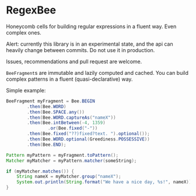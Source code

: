 # RegexBee

Honeycomb cells for building regular expressions in a fluent way.
Even complex ones.

Alert: currently this library is in an experimental state,
and the api can heavily change between commits.
Do not use it in production.

Issues, recommendations and pull request are welcome.

`BeeFragment`s are immutable and lazily computed and cached.
You can build complex patterns in a fluent (quasi-declarative) way.

Simple example:

```java
BeeFragment myFragment = Bee.BEGIN
        .then(Bee.WORD)
        .then(Bee.SPACE.any())
        .then(Bee.WORD.captureAs("nameX"))
        .then(Bee.intBetween(-4, 1359)
                .or(Bee.fixed("-"))
        .then(Bee.fixed("??)fixed?text. ").optional());
        .then(Bee.WORD.optional(Greediness.POSSESSIVE))
        .then(Bee.END);

Pattern myPattern = myFragment.toPattern();
Matcher myMatcher = myPattern.matcher(someString);

if (myMatcher.matches()) {
    String nameX = myMatcher.group("nameX");
    System.out.println(String.format("We have a nice day, %s!", nameX));
}
```